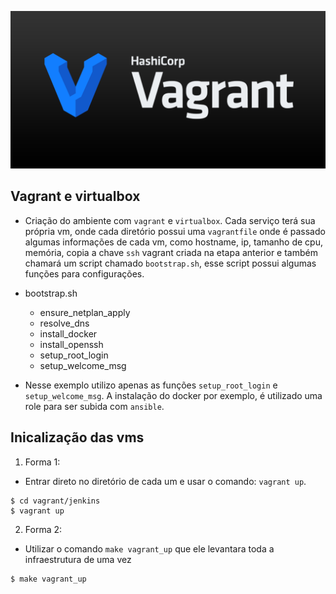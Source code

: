 <p align="center">
  <img alt="DevOps" src="../data/vagrant.png">
</p>


## Vagrant e virtualbox

- Criação do ambiente com `vagrant` e `virtualbox`. Cada serviço terá sua própria vm, onde cada diretório possui uma `vagrantfile` onde é passado algumas informações de cada vm, como hostname, ip, tamanho de cpu, memória, copia a chave `ssh` vagrant criada na etapa anterior e também chamará um script chamado `bootstrap.sh`, esse script possui algumas funções para configurações.

- bootstrap.sh
    - ensure_netplan_apply
    - resolve_dns
    - install_docker
    - install_openssh
    - setup_root_login
    - setup_welcome_msg

- Nesse exemplo utilizo apenas as funções `setup_root_login` e `setup_welcome_msg`. A instalação do docker por exemplo, é utilizado uma role para ser subida com `ansible`.

## Inicalização das vms

1. Forma 1:

- Entrar direto no diretório de cada um e usar o comando: `vagrant up`.

```console
$ cd vagrant/jenkins
$ vagrant up
```

2. Forma 2:

- Utilizar o comando `make vagrant_up` que ele levantara toda a infraestrutura de uma vez

```console
$ make vagrant_up
```